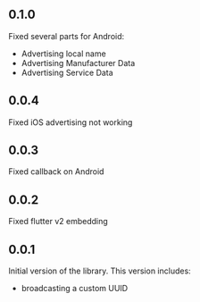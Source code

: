 ## 0.1.0

Fixed several parts for Android:
* Advertising local name
* Advertising Manufacturer Data
* Advertising Service Data

## 0.0.4

Fixed iOS advertising not working

## 0.0.3

Fixed callback on Android

## 0.0.2

Fixed flutter v2 embedding

## 0.0.1

Initial version of the library. This version includes:
* broadcasting a custom UUID
